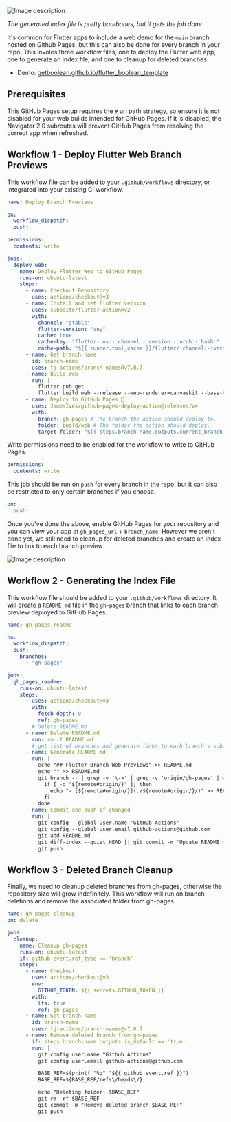 ![Image description](https://dev-to-uploads.s3.amazonaws.com/uploads/articles/icn9uo2knig43ifys7in.png)

*The generated index file is pretty barebones, but it gets the job done*

It's common for Flutter apps to include a web demo for the `main` branch hosted on Github Pages, but this can also be done for every branch in your repo.
This involes three workflow files, one to deploy the Flutter web app, one to generate an index file, and one to cleanup for deleted branches.

* Demo: [getboolean.github.io/flutter_boolean_template](https://getboolean.github.io/flutter_boolean_template)

## Prerequisites

This GitHub Pages setup requires the `#` url path strategy, so ensure it is not disabled for your web builds intended for GitHub Pages.
If it is disabled, the Navigator 2.0 subroutes will prevent GitHub Pages from resolving the correct app when refreshed.

## Workflow 1 - Deploy Flutter Web Branch Previews

This workflow file can be added to your `.github/workflows` directory, or integrated into your existing CI workflow.

```yaml
name: Deploy Branch Previews

on:
  workflow_dispatch:
  push:

permissions:
  contents: write

jobs:
  deploy_web:
    name: Deploy Flutter Web to GitHub Pages
    runs-on: ubuntu-latest
    steps:
      - name: Checkout Repository
        uses: actions/checkout@v3
      - name: Install and set Flutter version
        uses: subosito/flutter-action@v2
        with:
          channel: "stable"
          flutter-version: "any"
          cache: true
          cache-key: "flutter-:os:-:channel:-:version:-:arch:-:hash:"
          cache-path: "${{ runner.tool_cache }}/flutter/:channel:-:version:-:arch:"
      - name: Get branch name
        id: branch-name
        uses: tj-actions/branch-names@v7.0.7
      - name: Build Web
        run: |
          flutter pub get
          flutter build web --release --web-renderer=canvaskit --base-href="/${{ github.event.repository.name }}/${{ steps.branch-name.outputs.current_branch }}/"
      - name: Deploy to GitHub Pages 🚀
        uses: JamesIves/github-pages-deploy-action@releases/v4
        with:
          branch: gh-pages # The branch the action should deploy to.
          folder: build/web # The folder the action should deploy.
          target-folder: "${{ steps.branch-name.outputs.current_branch }}"
```

Write permissions need to be enabled for the workflow to write to GitHub Pages.

```yaml
permissions:
  contents: write
```

This job should be run on `push` for every branch in the repo. but it can also be restricted to only certain branches if you choose.

```yaml
on:
  push:
```

Once you've done the above, enable GitHub Pages for your repository and you can view your app at `gh_pages_url` + `branch_name`. However we aren't done yet, we still need to cleanup for deleted branches and create an index file to link to each branch preview.

![Image description](https://dev-to-uploads.s3.amazonaws.com/uploads/articles/2ve8aiv937gv97npgqwe.png)

## Workflow 2 - Generating the Index File

This workflow file should be added to your `.github/workflows` directory. It will create
a `README.md` file in the `gh-pages` branch that links to each branch preview deployed to GitHub Pages.

```yaml
name: gh_pages_readme

on:
  workflow_dispatch:
  push:
    branches:
      - "gh-pages"

jobs:
  gh_pages_readme:
    runs-on: ubuntu-latest
    steps:
      - uses: actions/checkout@v3
        with:
          fetch-depth: 0
          ref: gh-pages
        # Delete README.md
      - name: Delete README.md
        run: rm -f README.md
        # get list of branches and generate links to each branch's subfolder in the README.md file
      - name: Generate README.md
        run: |
          echo "## Flutter Branch Web Previews" >> README.md
          echo "" >> README.md
          git branch -r | grep -v '\->' | grep -v 'origin/gh-pages' | while read remote; do
            if [ -d "${remote#origin/}" ]; then
              echo "- [${remote#origin/}](./${remote#origin/}/)" >> README.md
            fi
          done
      - name: Commit and push if changed
        run: |
          git config --global user.name 'GitHub Actions'
          git config --global user.email github-actions@github.com
          git add README.md
          git diff-index --quiet HEAD || git commit -m 'Update README.md'
          git push
```

## Workflow 3 - Deleted Branch Cleanup

Finally, we need to cleanup deleted branches from gh-pages, otherwise the repository size will grow indefinitely.
This workflow will run on branch deletions and remove the associated folder from gh-pages.

```yaml
name: gh-pages-cleanup
on: delete

jobs:
  cleanup:
    name: Cleanup gh-pages
    runs-on: ubuntu-latest
    if: github.event.ref_type == 'branch'
    steps:
      - name: Checkout
        uses: actions/checkout@v3
        env:
          GITHUB_TOKEN: ${{ secrets.GITHUB_TOKEN }}
        with:
          lfs: true
          ref: gh-pages
      - name: Get branch name
        id: branch-name
        uses: tj-actions/branch-names@v7.0.7
      - name: Remove deleted branch from gh-pages
        if: steps.branch-name.outputs.is_default == 'true'
        run: |
          git config user.name "Github Actions"
          git config user.email github-actions@github.com

          BASE_REF=$(printf "%q" "${{ github.event.ref }}")
          BASE_REF=${BASE_REF/refs\/heads\/}

          echo "Deleting folder: $BASE_REF"
          git rm -rf $BASE_REF
          git commit -m "Remove deleted branch $BASE_REF"
          git push
```
